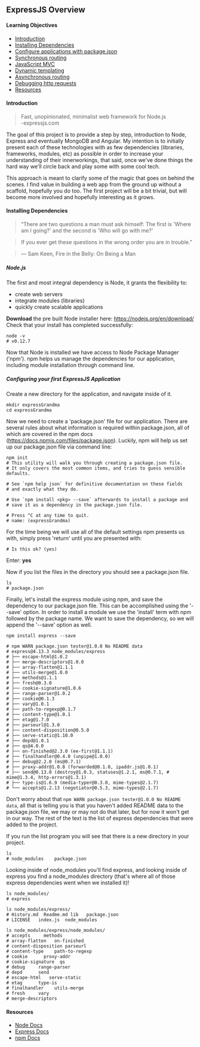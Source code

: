 ## ExpressJS Overview
#### Learning Objectives
* [Introduction](#)
* [Installing Dependencies](#installing-dependencies)
* [Configure applications with package.json](#)
* [Synchronous routing](#)
* [JavaScript MVC](#)
* [Dynamic templating](#)
* [Asynchronous routing](#)
* [Debugging http requests](#)
* [Resources](#resources)

#### Introduction
>Fast, unopinionated, minimalist web framework for Node.js  
>-expressjs.com

The goal of this project is to provide a step by step, introduction to Node, Express and eventually MongoDB and Angular. My intention is to initially present each of these technologies with as few dependencies (libraries, frameworks, modules, etc) as possible in order to increase your understanding of their innerworkings, that said, once we've done things the hard way we'll circle back and play some with some cool tech.

This approach is meant to clarify some of the magic that goes on behind the scenes. I find value in building a web app from the ground up without a scaffold, hopefully you do too. The first project will be a bit trivial, but will become more involved and hopefully interesting as it grows.

#### Installing Dependencies
>“There are two questions a man must ask himself: The first is 'Where am I going?' and the second is 'Who will go with me?' 

>If you ever get these questions in the wrong order you are in trouble.” 

>― Sam Keen, Fire in the Belly: On Being a Man

##### Node.js
The first and most integral dependency is Node, it grants the flexibility to:

* create web servers
* integrate modules (libraries)
* quickly create scalable applications

**Download** the pre built Node installer here: https://nodejs.org/en/download/
Check that your install has completed successfully:

```
node -v
# v0.12.7
```

Now that Node is installed we have access to Node Package Manager ('npm'). npm helps us manage the dependencies for our application, including module installation through command line.
##### Configuring your first ExpressJS Application
Create a new directory for the application, and navigate inside of it.

```
mkdir expressGrandma
cd expressGrandma
```

Now we need to create a 'package.json' file for our application. There are several rules about what information is required within package.json, all of which are covered in the npm docs (https://docs.npmjs.com/files/package.json). Luckily, npm will help us set up our package.json file via command line:

```
npm init
# This utility will walk you through creating a package.json file.
# It only covers the most common items, and tries to guess sensible defaults.

# See `npm help json` for definitive documentation on these fields
# and exactly what they do.

# Use `npm install <pkg> --save` afterwards to install a package and
# save it as a dependency in the package.json file.

# Press ^C at any time to quit.
# name: (expressGrandma) 
```

For the time being we will use all of the default settings npm presents us with, simply press 'return' until you are presented with:


```
# Is this ok? (yes)
```

Enter: **yes**

Now if you list the files in the directory you should see a package.json file.

```
ls
# package.json
```

Finally, let's install the express module using npm, and save the dependency to our package.json file. This can be accomplished using the '--save' option. In order to install a module we use the 'install' term with npm followed by the package name. We want to save the dependency, so we will append the '--save' option as well.

```
npm install express --save

# npm WARN package.json tester@1.0.0 No README data
# express@4.13.3 node_modules/express
# ├── escape-html@1.0.2
# ├── merge-descriptors@1.0.0
# ├── array-flatten@1.1.1
# ├── utils-merge@1.0.0
# ├── methods@1.1.1
# ├── fresh@0.3.0
# ├── cookie-signature@1.0.6
# ├── range-parser@1.0.2
# ├── cookie@0.1.3
# ├── vary@1.0.1
# ├── path-to-regexp@0.1.7
# ├── content-type@1.0.1
# ├── etag@1.7.0
# ├── parseurl@1.3.0
# ├── content-disposition@0.5.0
# ├── serve-static@1.10.0
# ├── depd@1.0.1
# ├── qs@4.0.0
# ├── on-finished@2.3.0 (ee-first@1.1.1)
# ├── finalhandler@0.4.0 (unpipe@1.0.0)
# ├── debug@2.2.0 (ms@0.7.1)
# ├── proxy-addr@1.0.8 (forwarded@0.1.0, ipaddr.js@1.0.1)
# ├── send@0.13.0 (destroy@1.0.3, statuses@1.2.1, ms@0.7.1, # mime@1.3.4, http-errors@1.3.1)
# ├── type-is@1.6.9 (media-typer@0.3.0, mime-types@2.1.7)
# └── accepts@1.2.13 (negotiator@0.5.3, mime-types@2.1.7)
```

Don't worry about that `npm WARN package.json tester@1.0.0 No README data`, all that is telling you is that you haven't added README data to the package.json file, we may or may not do that later, but for now it won't get in our way. The rest of the text is the list of express dependencies that were added to the project.

If you run the list program you will see that there is a new directory in your project.

```
ls
# node_modules    package.json
```

Looking inside of node_modules you'll find express, and looking inside of express you find a node_modules directory (that's where all of those express dependencies went when we installed it)!

```
ls node_modules/
# express

ls node_modules/express/
# History.md  Readme.md lib   package.json
# LICENSE   index.js  node_modules

ls node_modules/express/node_modules/
# accepts     methods
# array-flatten   on-finished
# content-disposition parseurl
# content-type    path-to-regexp
# cookie      proxy-addr
# cookie-signature  qs
# debug     range-parser
# depd      send
# escape-html   serve-static
# etag      type-is
# finalhandler    utils-merge
# fresh     vary
# merge-descriptors
```

#### Resources  
  * [Node Docs](https://nodejs.org/en/docs/)
  * [Express Docs](http://expressjs.com/4x/api.html)
  * [npm Docs](https://www.npmjs.com/)